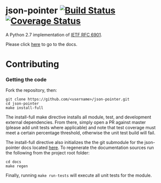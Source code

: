# json-pointer [![Build Status](https://travis-ci.org/ermel272/json-pointer.svg?branch=master)](https://travis-ci.org/ermel272/json-pointer) [![Coverage Status](https://coveralls.io/repos/github/ermel272/json-pointer/badge.svg?branch=master)](https://coveralls.io/github/ermel272/json-pointer?branch=master)

A Python 2.7 implementation of [IETF RFC 6901](https://tools.ietf.org/html/rfc6901).

Please click [here](https://ermel272.github.io/json-pointer-docs/) to go to the docs.

# Contributing
### Getting the code

Fork the repository, then:

```
git clone https://github.com/<username>/json-pointer.git
cd json-pointer
make install-full
```

The install-full make directive installs all module, test, and development external dependencies.
From there, simply open a PR against master (please add unit tests where applicable) and note that test coverage
must meet a certain percentage threshold, otherwise the unit test build will fail.

The install-full directive also initializes the the git submodule for the json-pointer docs
located [here](https://github.com/ermel272/json-pointer-docs). To regenerate the documentation sources run the following
from the project root folder:

```
cd docs
make regen
```

Finally, running `make run-tests` will execute all unit tests for the module.